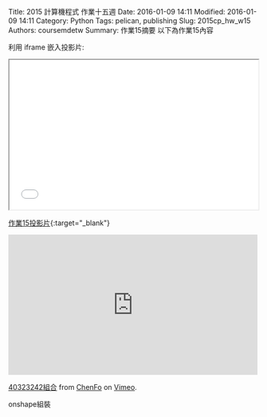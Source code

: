 Title: 2015 計算機程式 作業十五週
Date: 2016-01-09 14:11
Modified: 2016-01-09 14:11
Category: Python
Tags: pelican, publishing
Slug: 2015cp_hw_w15
Authors: coursemdetw
Summary: 作業15摘要
以下為作業15內容

利用 iframe 嵌入投影片:

<iframe src="40323242_cp_w15.html" width="500" height="300"></iframe>

[作業15投影片](40323242_cp_w15.html){:target="_blank"}

<iframe src="https://player.vimeo.com/video/150589360" width="500" height="281" frameborder="0" webkitallowfullscreen mozallowfullscreen allowfullscreen></iframe> <p><a href="https://vimeo.com/150589360">40323242組合</a> from <a href="https://vimeo.com/user45617313">ChenFo</a> on <a href="https://vimeo.com">Vimeo</a>.</p>
onshape組裝
